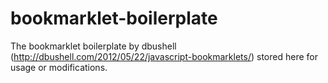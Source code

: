 bookmarklet-boilerplate
=======================

The bookmarklet boilerplate by dbushell (http://dbushell.com/2012/05/22/javascript-bookmarklets/) stored here for usage or modifications.